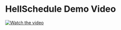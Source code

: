 # HellSchedule Demo Video

[![Watch the video](https://user-images.githubusercontent.com/44600584/85828246-e878f100-b7c2-11ea-9128-46a620f43d52.PNG)](https://www.youtube.com/watch?v=aSmuxdxUXjU&feature=youtu.be)
